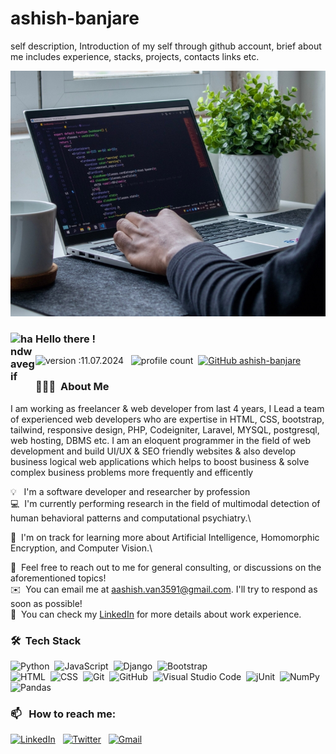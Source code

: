 # ashish-banjare
 self description, Introduction of my self through github account, brief  about me includes experience, stacks, projects, contacts links etc.


![BannerGIF](https://raw.githubusercontent.com/ashish-banjare/MyPortfolio/4f01a20cc1f09d2d656fbdfa6a4a0cb2b39accf8/public/images/intro-bg.jpg)


### <img alt="handwavegif" src="https://user-images.githubusercontent.com/39513876/112366216-8cfe7400-8cfe-11eb-8116-7d3dbae20e97.gif" width='40' align="left"/> Hello there !
![version :11.07.2024](https://img.shields.io/badge/version-10.07.2024-informational) &nbsp;
![profile count](https://komarev.com/ghpvc/?username=ashish-banjare&color=red)&nbsp;
[![GitHub ashish-banjare](https://img.shields.io/github/followers/ashish-banjare?label=follow&style=social)](https://github.com/ashish-banjare)&nbsp;
<!-- ![build: passing](https://img.shields.io/badge/build-passing-success) -->
### 👨🏻‍💻 &nbsp;About Me

I am working as freelancer & web developer from last 4 years, I Lead a team of experienced web developers who are expertise in HTML, CSS, bootstrap, tailwind, responsive design, PHP, Codeigniter, Laravel, MYSQL, postgresql, web hosting, DBMS etc. I am an eloquent programmer in the field of web development and build UI/UX & SEO friendly websites & also develop business logical web applications which helps to boost business & solve complex business problems more frequently and efficently

💡 &nbsp; I'm a software developer and researcher by profession \
💻 &nbsp;I'm currently performing research in the field of multimodal detection of human behavioral patterns and computational psychiatry.\
<!-- 🎓&nbsp;I graduated form Devi Ahilya University, Indore (BCA, Computer Science and Engineering, Batch of 2014).\ -->
🌱 &nbsp;I'm on track for learning more about Artificial Intelligence, Homomorphic Encryption, and Computer Vision.\
<!-- ✍️ &nbsp;In my free time, I play guitar, football and pursue writing as my hobbies.\ -->
💬 &nbsp;Feel free to reach out to me for general consulting, or discussions on the aforementioned topics!\
✉️ &nbsp;You can email me at aashish.van3591@gmail.com. I'll try to respond as soon as possible!\
📄 &nbsp;You can check my [LinkedIn](https://www.linkedin.com/in/ashishbanjare/) for more details about work experience.


### 🛠 &nbsp;Tech Stack

![Python](https://img.shields.io/badge/-Python-05122A?style=flat&logo=python)&nbsp;
![JavaScript](https://img.shields.io/badge/-JavaScript-05122A?style=flat&logo=javascript)&nbsp;
![Django](https://img.shields.io/badge/-Django-05122A?style=flat&logo=django&logoColor=092E20)&nbsp;
![Bootstrap](https://img.shields.io/badge/-Bootstrap-05122A?style=flat&logo=bootstrap&logoColor=563D7C)\
![HTML](https://img.shields.io/badge/-HTML-05122A?style=flat&logo=HTML5)&nbsp;
![CSS](https://img.shields.io/badge/-CSS-05122A?style=flat&logo=CSS3&logoColor=1572B6)&nbsp;
![Git](https://img.shields.io/badge/-Git-05122A?style=flat&logo=git)&nbsp;
![GitHub](https://img.shields.io/badge/-GitHub-05122A?style=flat&logo=github)&nbsp;
![Visual Studio Code](https://img.shields.io/badge/-Visual%20Studio%20Code-05122A?style=flat&logo=visual-studio-code&logoColor=007ACC)&nbsp;
![jUnit](https://img.shields.io/badge/jUnit%20-%23150458.svg?&style=flat&logo=Java&logoColor=white)&nbsp;
![NumPy](https://img.shields.io/badge/numpy%20-%23013243.svg?&style=flat&logo=numpy&logoColor=white)&nbsp;
![Pandas](https://img.shields.io/badge/pandas%20-%23150458.svg?&style=flat&logo=pandas&logoColor=white)&nbsp;

### 📫 &nbsp; How to reach me:


<a href="https://www.linkedin.com/in/ashishbanjare/"><img alt="LinkedIn" src="https://img.shields.io/badge/linkedin%20-%230077B5.svg?&style=flat&logo=linkedin&logoColor=white"/></a> &nbsp;
<a href="https://x.com/ashish_banjare7"><img alt="Twitter" src="https://img.shields.io/twitter/follow/:user"/></a> &nbsp;
<a href="mailto:aashish.van3591@gmail.com"><img alt="Gmail" src="https://img.shields.io/badge/Gmail-D14836?style=flat&logo=gmail&logoColor=white" /></a> &nbsp;